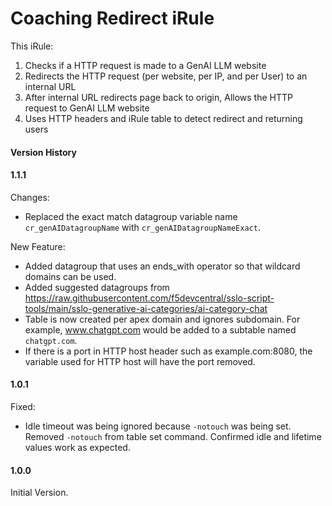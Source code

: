 # Coaching Redirect iRule

This iRule:  
1. Checks if a HTTP request is made to a GenAI LLM website  
2. Redirects the HTTP request (per website, per IP, and per User) to an internal URL  
3. After internal URL redirects page back to origin, Allows the HTTP request to GenAI LLM website  
4. Uses HTTP headers and iRule table to detect redirect and returning users  

#### Version History

#### 1.1.1

Changes:
- Replaced the exact match datagroup variable name `cr_genAIDatagroupName` with `cr_genAIDatagroupNameExact`.  

New Feature:  
- Added datagroup that uses an ends_with operator so that wildcard domains can be used. 
- Added suggested datagroups from https://raw.githubusercontent.com/f5devcentral/sslo-script-tools/main/sslo-generative-ai-categories/ai-category-chat  
- Table is now created per apex domain and ignores subdomain. For example, www.chatgpt.com would be added to a subtable named `chatgpt.com`.  
- If there is a port in HTTP host header such as example.com:8080, the variable used for HTTP host will have the port removed.  

#### 1.0.1

Fixed:  
- Idle timeout was being ignored because `-notouch` was being set. Removed `-notouch` from table set command. Confirmed idle and lifetime values work as expected.  

#### 1.0.0

Initial Version. 
